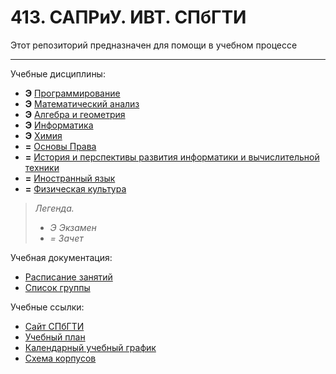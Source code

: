 # 413. САПРиУ. ИВТ. СПбГТИ
Этот репозиторий предназначен для помощи в учебном процессе
________

Учебные дисциплины:

* **Э** [Программирование](Subjects/Programming.md)
* **Э** [Математический анализ](Subjects/MathematicalAnalysis.md)
* **Э** [Алгебра и геометрия](Subjects/Algebra%26Geometry.md)
* **Э** [Информатика](Subjects/ComputerScience.md)
* **Э** [Химия](Subjects/Chemistry.md)
* **=** [Основы Права](Subjects/LawBasics.md)
* **=** [История и перспективы развития информатики и вычислительной техники](Subjects/HistoryCS%26CH.md)
* **=** [Иностранный язык]()
* **=** [Физическая культура]()

>*Легенда.*
>* *Э Экзамен*
>* *= Зачет*


Учебная документация:
* [Расписание занятий](Timetable.md#Расписание)
* [Список группы](GroupList.md)

Учебные ссылки:
* [Сайт СПбГТИ](http://technolog.edu.ru/)
* [Учебный план](http://technolog.edu.ru/sveden/files/09.03.01_2019_UP.pdf)
* [Календарный учебный график](http://technolog.edu.ru/sveden/files/09.03.01_2019_SAPR_Grafik.pdf)
* [Схема корпусов](http://technolog.edu.ru/contacts/karta.html)
